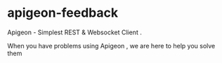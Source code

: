 # apigeon-feedback
Apigeon - Simplest REST &amp; Websocket Client . 

When you have problems using Apigeon , we are here to help you solve them
